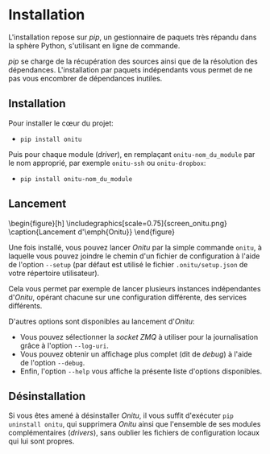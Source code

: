 # Installation

L'installation repose sur *pip*, un gestionnaire de paquets très répandu dans la sphère Python, s'utilisant en ligne de commande.

*pip* se charge de la récupération des sources ainsi que de la résolution des dépendances. L'installation par paquets indépendants vous permet de ne pas vous encombrer de dépendances inutiles.

## Installation

Pour installer le cœur du projet:

* `pip install onitu`

Puis pour chaque module (*driver*), en remplaçant `onitu-nom_du_module` par le nom approprié, par exemple `onitu-ssh` ou `onitu-dropbox`:

* `pip install onitu-nom_du_module`

## Lancement

\begin{figure}[h]
\includegraphics[scale=0.75]{screen_onitu.png}
\caption{Lancement d'\emph{Onitu}}
\end{figure}

Une fois installé, vous pouvez lancer *Onitu* par la simple commande `onitu`, à laquelle vous pouvez joindre le chemin d'un fichier de configuration à l'aide de l'option `--setup` (par défaut est utilisé le fichier `.onitu/setup.json` de votre répertoire utilisateur).

Cela vous permet par exemple de lancer plusieurs instances indépendantes d'*Onitu*, opérant chacune sur une configuration différente, des services différents.

D'autres options sont disponibles au lancement d'*Onitu*:

* Vous pouvez sélectionner la *socket* *ZMQ* à utiliser pour la journalisation grâce à l'option `--log-uri`.
* Vous pouvez obtenir un affichage plus complet (dit de *debug*) à l'aide de l'option `--debug`.
* Enfin, l'option `--help` vous affiche la présente liste d'options disponibles.

## Désinstallation

Si vous êtes amené à désinstaller *Onitu*, il vous suffit d'exécuter `pip uninstall onitu`, qui supprimera *Onitu* ainsi que l'ensemble de ses modules complémentaires (*drivers*), sans oublier les fichiers de configuration locaux qui lui sont propres.

